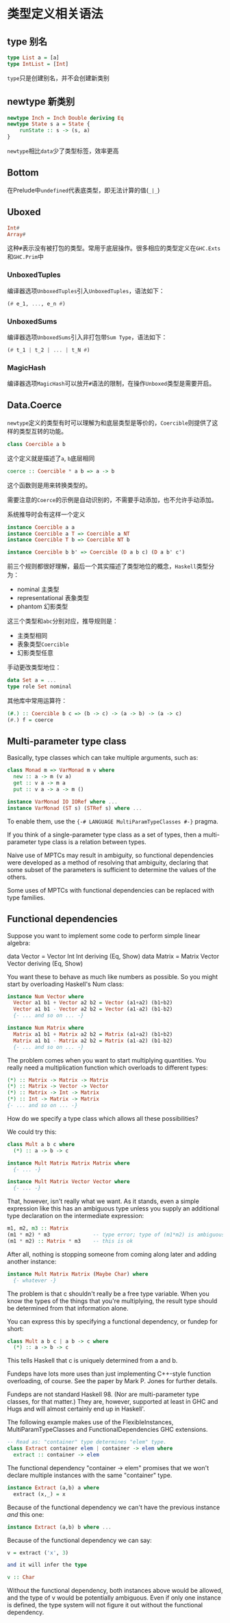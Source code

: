 # 类型定义相关语法

## type 别名
```haskell
type List a = [a]
type IntList = [Int]
```
`type`只是创建别名，并不会创建新类别

## newtype 新类别
```haskell
newtype Inch = Inch Double deriving Eq
newtype State s a = State {
    runState :: s -> (s, a)
}
```

`newtype`相比`data`少了类型标签，效率更高

## Bottom
在Prelude中`undefined`代表底类型，即无法计算的值(`_|_`)

## Uboxed
```haskell
Int#
Array#
```
这种`#`表示没有被打包的类型。常用于底层操作。很多相应的类型定义在`GHC.Exts`和`GHC.Prim`中

### UnboxedTuples
编译器选项`UnboxedTuples`引入`UnboxedTuples`，语法如下：
```haskell
(# e_1, ..., e_n #)
```

### UnboxedSums
编译器选项`UnboxedSums`引入非打包带`Sum Type`，语法如下：
```haskell
(# t_1 | t_2 | ... | t_N #)
```

### MagicHash
编译器选项`MagicHash`可以放开`#`语法的限制，在操作`Unboxed`类型是需要开启。

## Data.Coerce
`newtype`定义的类型有时可以理解为和底层类型是等价的，`Coercible`则提供了这样的类型互转的功能。

```haskell
class Coercible a b
```

这个定义就是描述了`a`, `b`底层相同

```haskell
coerce :: Coercible * a b => a -> b
```

这个函数则是用来转换类型的。

需要注意的`Coerce`的示例是自动识别的，不需要手动添加，也不允许手动添加。

系统推导时会有这样一个定义
```haskell
instance Coercible a a
instance Coercible a T => Coercible a NT
instance Coercible T b => Coercible NT b

instance Coercible b b' => Coercible (D a b c) (D a b' c')
```
前三个规则都很好理解，最后一个其实描述了类型地位的概念，`Haskell`类型分为：
- nominal 主类型
- representational 表象类型
- phantom 幻影类型

这三个类型和`abc`分别对应，推导规则是：
- 主类型相同
- 表象类型`Coercible`
- 幻影类型任意

手动更改类型地位：
```haskell
data Set a = ...
type role Set nominal
```

其他库中常用运算符：
```haskell
(#.) :: Coercible b c => (b -> c) -> (a -> b) -> (a -> c)
(#.) f = coerce
```


## Multi-parameter type class
Basically, type classes which can take multiple arguments, such as:
```haskell
class Monad m => VarMonad m v where
  new :: a -> m (v a)
  get :: v a -> m a
  put :: v a -> a -> m ()

instance VarMonad IO IORef where ...
instance VarMonad (ST s) (STRef s) where ...

```

To enable them, use the `{-# LANGUAGE MultiParamTypeClasses #-}` pragma.

If you think of a single-parameter type class as a set of types, then a multi-parameter type class is a relation between types.

Naive use of MPTCs may result in ambiguity, so functional dependencies were developed as a method of resolving that ambiguity, declaring that some subset of the parameters is sufficient to determine the values of the others.

Some uses of MPTCs with functional dependencies can be replaced with type families.

## Functional dependencies

Suppose you want to implement some code to perform simple linear algebra:

data Vector = Vector Int Int deriving (Eq, Show)
data Matrix = Matrix Vector Vector deriving (Eq, Show)

You want these to behave as much like numbers as possible. So you might start by overloading Haskell's Num class:

```haskell
instance Num Vector where
  Vector a1 b1 + Vector a2 b2 = Vector (a1+a2) (b1+b2)
  Vector a1 b1 - Vector a2 b2 = Vector (a1-a2) (b1-b2)
  {- ... and so on ... -}
```

```haskell
instance Num Matrix where
  Matrix a1 b1 + Matrix a2 b2 = Matrix (a1+a2) (b1+b2)
  Matrix a1 b1 - Matrix a2 b2 = Matrix (a1-a2) (b1-b2)
  {- ... and so on ... -}
```

The problem comes when you want to start multiplying quantities. You really need a multiplication function which overloads to different types:

```haskell
(*) :: Matrix -> Matrix -> Matrix
(*) :: Matrix -> Vector -> Vector
(*) :: Matrix -> Int -> Matrix
(*) :: Int -> Matrix -> Matrix
{- ... and so on ... -}
```
How do we specify a type class which allows all these possibilities?

We could try this:
```haskell
class Mult a b c where
  (*) :: a -> b -> c

instance Mult Matrix Matrix Matrix where
  {- ... -}

instance Mult Matrix Vector Vector where
  {- ... -}
```
That, however, isn't really what we want. As it stands, even a simple expression like this has an ambiguous type unless you supply an additional type declaration on the intermediate expression:
```haskell
m1, m2, m3 :: Matrix
(m1 * m2) * m3              -- type error; type of (m1*m2) is ambiguous
(m1 * m2) :: Matrix * m3    -- this is ok
```
After all, nothing is stopping someone from coming along later and adding another instance:
```haskell
instance Mult Matrix Matrix (Maybe Char) where
  {- whatever -}
```
The problem is that c shouldn't really be a free type variable. When you know the types of the things that you're multiplying, the result type should be determined from that information alone.

You can express this by specifying a functional dependency, or fundep for short:
```haskell
class Mult a b c | a b -> c where
  (*) :: a -> b -> c
```
This tells Haskell that c is uniquely determined from a and b.

Fundeps have lots more uses than just implementing C++-style function overloading, of course. See the paper by Mark P. Jones for further details.

Fundeps are not standard Haskell 98. (Nor are multi-parameter type classes, for that matter.) They are, however, supported at least in GHC and Hugs and will almost certainly end up in Haskell'. 

The following example makes use of the FlexibleInstances, MultiParamTypeClasses and FunctionalDependencies GHC extensions.

```haskell
-- Read as: "container" type determines "elem" type.
class Extract container elem | container -> elem where
  extract :: container -> elem
```
The functional dependency "container -> elem" promises that we won't declare multiple instances with the same "container" type.
```haskell
instance Extract (a,b) a where
  extract (x,_) = x
```
Because of the functional dependency we can't have the previous instance *and* this one:
```haskell
instance Extract (a,b) b where ...
```
Because of the functional dependency we can say:
```haskell
v = extract ('x', 3)

and it will infer the type

v :: Char
```
Without the functional dependency, both instances above would be allowed, and the type of v would be potentially ambiguous. Even if only one instance is defined, the type system will not figure it out without the functional dependency. 


